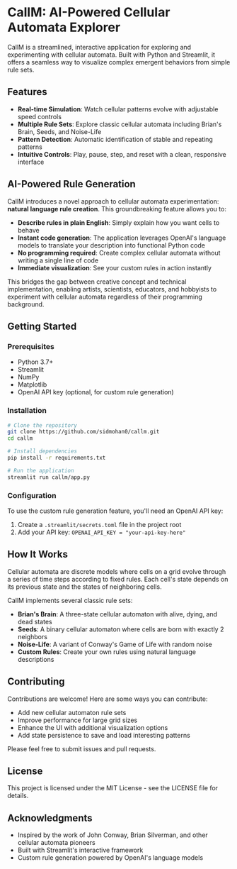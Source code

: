 # CallM: AI-Powered Cellular Automata Explorer

CallM is a streamlined, interactive application for exploring and experimenting with cellular automata. Built with Python and Streamlit, it offers a seamless way to visualize complex emergent behaviors from simple rule sets.

## Features

- **Real-time Simulation**: Watch cellular patterns evolve with adjustable speed controls
- **Multiple Rule Sets**: Explore classic cellular automata including Brian's Brain, Seeds, and Noise-Life
- **Pattern Detection**: Automatic identification of stable and repeating patterns
- **Intuitive Controls**: Play, pause, step, and reset with a clean, responsive interface

## AI-Powered Rule Generation

CallM introduces a novel approach to cellular automata experimentation: **natural language rule creation**. This groundbreaking feature allows you to:

- **Describe rules in plain English**: Simply explain how you want cells to behave
- **Instant code generation**: The application leverages OpenAI's language models to translate your description into functional Python code
- **No programming required**: Create complex cellular automata without writing a single line of code
- **Immediate visualization**: See your custom rules in action instantly

This bridges the gap between creative concept and technical implementation, enabling artists, scientists, educators, and hobbyists to experiment with cellular automata regardless of their programming background.

## Getting Started

### Prerequisites

- Python 3.7+
- Streamlit
- NumPy
- Matplotlib
- OpenAI API key (optional, for custom rule generation)

### Installation

```bash
# Clone the repository
git clone https://github.com/sidmohan0/callm.git
cd callm

# Install dependencies
pip install -r requirements.txt

# Run the application
streamlit run callm/app.py
```

### Configuration

To use the custom rule generation feature, you'll need an OpenAI API key:

1. Create a `.streamlit/secrets.toml` file in the project root
2. Add your API key: `OPENAI_API_KEY = "your-api-key-here"`

## How It Works

Cellular automata are discrete models where cells on a grid evolve through a series of time steps according to fixed rules. Each cell's state depends on its previous state and the states of neighboring cells.

CallM implements several classic rule sets:

- **Brian's Brain**: A three-state cellular automaton with alive, dying, and dead states
- **Seeds**: A binary cellular automaton where cells are born with exactly 2 neighbors
- **Noise-Life**: A variant of Conway's Game of Life with random noise
- **Custom Rules**: Create your own rules using natural language descriptions

## Contributing

Contributions are welcome! Here are some ways you can contribute:

- Add new cellular automaton rule sets
- Improve performance for large grid sizes
- Enhance the UI with additional visualization options
- Add state persistence to save and load interesting patterns

Please feel free to submit issues and pull requests.

## License

This project is licensed under the MIT License - see the LICENSE file for details.

## Acknowledgments

- Inspired by the work of John Conway, Brian Silverman, and other cellular automata pioneers
- Built with Streamlit's interactive framework
- Custom rule generation powered by OpenAI's language models
